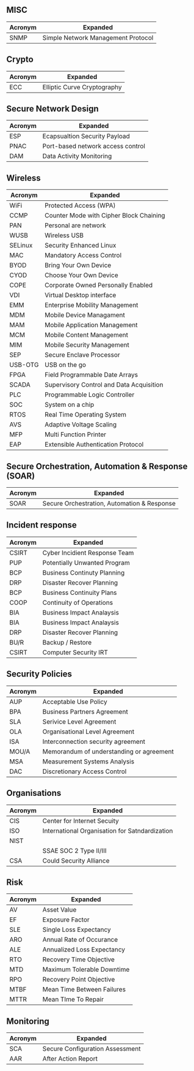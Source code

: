 
## MISC
| Acronym| Expanded|
| --- | --- |
| SNMP | Simple Network Management Protocol

## Crypto
| Acronym| Expanded|
| --- | --- |
| ECC | Elliptic Curve Cryptography

## Secure Network Design
| Acronym| Expanded|
| --- | --- |
|ESP | Ecapsualtion Security Payload
|PNAC | Port-based network access control
|DAM | Data Activity Monitoring

## Wireless
| **Acronym**| **Expanded**|
| --- | --- |
|WiFi |Protected Access (WPA)
|CCMP|Counter Mode with Cipher Block Chaining
| PAN |Personal are network
| WUSB |Wireless USB
| SELinux |Security Enhanced Linux
| MAC | Mandatory Access Control
| BYOD |Bring Your Own Device
| CYOD | Choose Your Own Device
| COPE |Corporate Owned Personally Enabled
| VDI | Virtual Desktop interface
| EMM | Enterprise Mobility Management
| MDM| Mobile Device Managament
| MAM |Mobile Application Management
| MCM |Mobile Content Management
| MIM |Mobile Security Management
| SEP |Secure Enclave Processor
| USB-OTG |USB on the go
| FPGA |Field Programmable Date Arrays
| SCADA | Supervisory Control and Data Acquisition
| PLC | Programmable Logic Controller
| SOC| System on a chip
| RTOS | Real Time Operating System
| AVS| Adaptive Voltage Scaling
| MFP| Multi Function Printer
| EAP | Extensible Authentication Protocol

## Secure Orchestration, Automation & Response (SOAR)

| **Acronym**| **Expanded**|
| --- | --- |
| SOAR | Secure Orchestration, Automation & Response


## Incident response

| **Acronym**| **Expanded**|
| --- | --- |
| CSIRT |Cyber Incidient Response Team
| PUP | Potentially Unwanted Program
| BCP | Business Continuty Planning
| DRP | Disaster Recover Planning
| BCP | Business Continuity Plans
| COOP | Continuity of Operations
| BIA | Business Impact Analaysis
| BIA | Business Impact Analaysis
| DRP | Disaster Recover Planning
| BU/R | Backup / Restore
| CSIRT | Computer Security IRT


## Security Policies

| **Acronym**| **Expanded** |
| --- | --- |
| AUP | Acceptable Use Policy
| BPA | Business Partners Agreement
| SLA| Serivice Level Agreement
| OLA |Organisational Level Agreement
| ISA | Interconnection security agreement
| MOU/A | Memorandum of understanding or agreement
| MSA | Measurement Systems Analysis
| DAC | Discretionary Access Control

## Organisations

| **Acronym**| **Expanded** |
| --- | --- |
| CIS | Center for Internet Secuity
| ISO | International Organisation for Satndardization
| NIST | |
| |SSAE SOC 2 Type II/III
| CSA | Could Security Alliance 

## Risk

| **Acronym**| **Expanded** |
| --- | --- |
| AV |Asset Value
| EF |Exposure Factor 
| SLE | Single Loss Expectancy
| ARO | Annual Rate of Occurance
| ALE | Annualized Loss Expectancy
| RTO | Recovery Time Objective
| MTD | Maximum Tolerable Downtime
| RPO | Recovery Point Objective
| MTBF | Mean Time Between Failures
| MTTR | Mean TIme To Repair


## Monitoring

| **Acronym**| **Expanded** |
| --- | --- |
| SCA | Secure Configuration Assessment
| AAR | After Action Report
